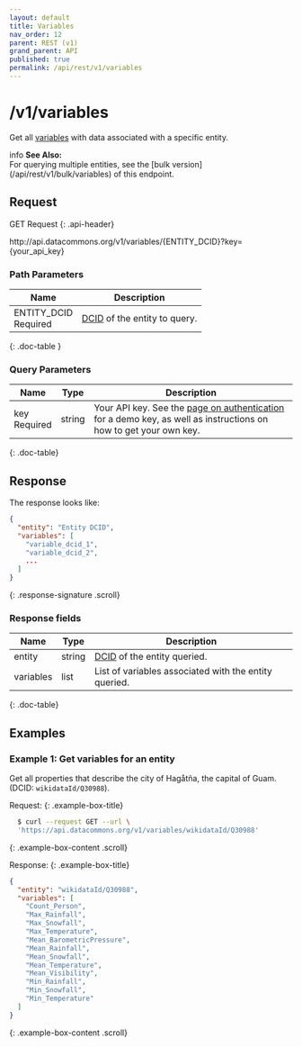 ```yaml
---
layout: default
title: Variables
nav_order: 12
parent: REST (v1)
grand_parent: API
published: true
permalink: /api/rest/v1/variables
---
```


# /v1/variables

Get all [variables](/glossary.html#variable) with data associated with a specific entity.

<div markdown="span" class="alert alert-warning" role="alert">
    <span class="material-icons md-16">info </span><b>See Also:</b><br />
    For querying multiple entities, see the [bulk version](/api/rest/v1/bulk/variables) of this endpoint.
</div>

## Request

GET Request
{: .api-header}

<div class="api-signature">
http://api.datacommons.org/v1/variables/{ENTITY_DCID}?key={your_api_key}
</div>

<script src="/assets/js/syntax_highlighting.js"></script>

### Path Parameters

| Name                                                | Description                   |
| --------------------------------------------------- | ----------------------------- |
| ENTITY_DCID <br /> <required-tag>Required</required-tag> | [DCID](/glossary.html#dcid) of the entity to query. |
{: .doc-table }

### Query Parameters

| Name     | Type   | Description                |
| -------- | ------ | -------------------------- |
| key <br /> <required-tag>Required</required-tag>   | string | Your API key. See the [page on authentication](/api/rest/v1/getting_started#authentication) for a demo key, as well as instructions on how to get your own key. |
{: .doc-table}

## Response

The response looks like:

```json
{
  "entity": "Entity DCID",
  "variables": [
    "variable_dcid_1",
    "variable_dcid_2",
    ...
  ]
}
```
{: .response-signature .scroll}

### Response fields

| Name     | Type   | Description                |
| -------- | ------ | -------------------------- |
| entity   | string   | [DCID](/glossary.html#dcid) of the entity queried. |
| variables | list | List of variables associated with the entity queried. |
{: .doc-table}

## Examples

### Example 1: Get variables for an entity

Get all properties that describe the city of Hagåtña, the capital of Guam. (DCID: `wikidataId/Q30988`).

Request:
{: .example-box-title}
```bash
  $ curl --request GET --url \
  'https://api.datacommons.org/v1/variables/wikidataId/Q30988'
```
{: .example-box-content .scroll}

Response:
{: .example-box-title}
```json
{
  "entity": "wikidataId/Q30988",
  "variables": [
    "Count_Person",
    "Max_Rainfall",
    "Max_Snowfall",
    "Max_Temperature",
    "Mean_BarometricPressure",
    "Mean_Rainfall",
    "Mean_Snowfall",
    "Mean_Temperature",
    "Mean_Visibility",
    "Min_Rainfall",
    "Min_Snowfall",
    "Min_Temperature"
  ]
}
```
{: .example-box-content .scroll}
